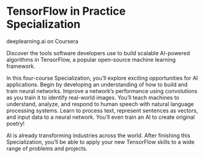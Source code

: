 # TensorFlow in Practice Specialization
deeplearning.ai on Coursera

Discover the tools software developers use to build scalable AI-powered algorithms in TensorFlow, a popular open-source machine learning framework.

In this four-course Specialization, you’ll explore exciting opportunities for AI applications. Begin by developing an understanding of how to build and train neural networks. Improve a network’s performance using convolutions as you train it to identify real-world images. You’ll teach machines to understand, analyze, and respond to human speech with natural language processing systems. Learn to process text, represent sentences as vectors, and input data to a neural network. You’ll even train an AI to create original poetry!

AI is already transforming industries across the world. After finishing this Specialization, you’ll be able to apply your new TensorFlow skills to a wide range of problems and projects.
